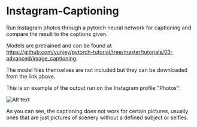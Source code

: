 # Instagram-Captioning
 Run Instagram photos through a pytorch neural network for captioning and compare the result to the captions given.
 
 Models are pretrained and can be found at https://github.com/yunjey/pytorch-tutorial/tree/master/tutorials/03-advanced/image_captioning.
 
 The model files themselves are not included but they can be downloaded from the link above.

This is an example of the output run on the Instagram profile "Photos":

![Alt text](captions.png)

As you can see, the captioning does not work for certain pictures, usually ones that are just pictures of scenery without a defined subject or selfies.
